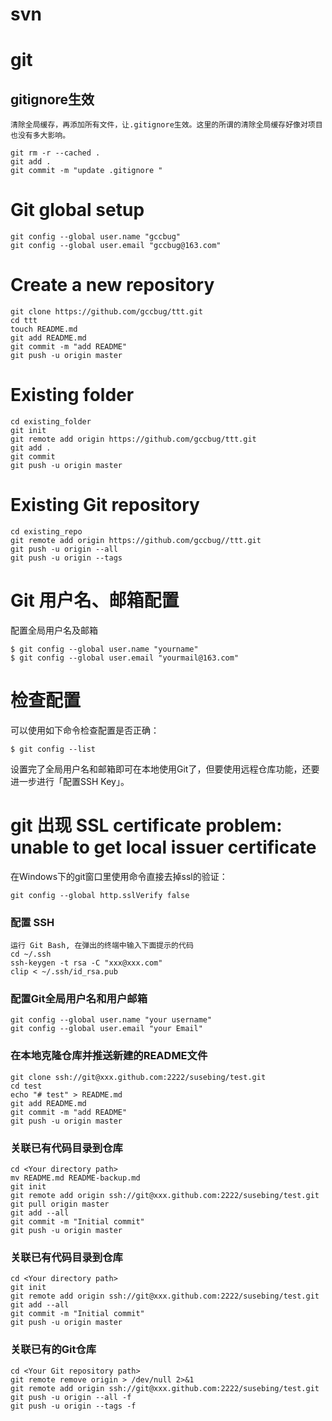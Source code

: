 # svn


# git 

## gitignore生效
```
清除全局缓存，再添加所有文件，让.gitignore生效。这里的所谓的清除全局缓存好像对项目也没有多大影响。

git rm -r --cached .
git add .
git commit -m "update .gitignore "
```

# Git global setup
```
git config --global user.name "gccbug"
git config --global user.email "gccbug@163.com"
```
# Create a new repository
```
git clone https://github.com/gccbug/ttt.git
cd ttt
touch README.md
git add README.md
git commit -m "add README"
git push -u origin master
```
# Existing folder
```
cd existing_folder
git init
git remote add origin https://github.com/gccbug/ttt.git
git add .
git commit
git push -u origin master
```
# Existing Git repository
```
cd existing_repo
git remote add origin https://github.com/gccbug//ttt.git
git push -u origin --all
git push -u origin --tags
```

# Git 用户名、邮箱配置
配置全局用户名及邮箱
```
$ git config --global user.name "yourname"
$ git config --global user.email "yourmail@163.com"
```

# 检查配置
可以使用如下命令检查配置是否正确：
```
$ git config --list
```
设置完了全局用户名和邮箱即可在本地使用Git了，但要使用远程仓库功能，还要进一步进行「配置SSH Key」。

# git 出现 SSL certificate problem: unable to get local issuer certificate

在Windows下的git窗口里使用命令直接去掉ssl的验证：

```
git config --global http.sslVerify false 
```

### 配置 SSH

```
运行 Git Bash, 在弹出的终端中输入下面提示的代码
cd ~/.ssh
ssh-keygen -t rsa -C "xxx@xxx.com"
clip < ~/.ssh/id_rsa.pub
```


### 配置Git全局用户名和用户邮箱

```
git config --global user.name "your username"
git config --global user.email "your Email"
```


### 在本地克隆仓库并推送新建的README文件

```
git clone ssh://git@xxx.github.com:2222/susebing/test.git
cd test
echo "# test" > README.md
git add README.md
git commit -m "add README"
git push -u origin master
```


### 关联已有代码目录到仓库

```
cd <Your directory path>
mv README.md README-backup.md
git init
git remote add origin ssh://git@xxx.github.com:2222/susebing/test.git
git pull origin master
git add --all
git commit -m "Initial commit"
git push -u origin master
```


### 关联已有代码目录到仓库

```
cd <Your directory path>
git init
git remote add origin ssh://git@xxx.github.com:2222/susebing/test.git
git add --all
git commit -m "Initial commit"
git push -u origin master
```


### 关联已有的Git仓库

```
cd <Your Git repository path>
git remote remove origin > /dev/null 2>&1
git remote add origin ssh://git@xxx.github.com:2222/susebing/test.git
git push -u origin --all -f
git push -u origin --tags -f
```




